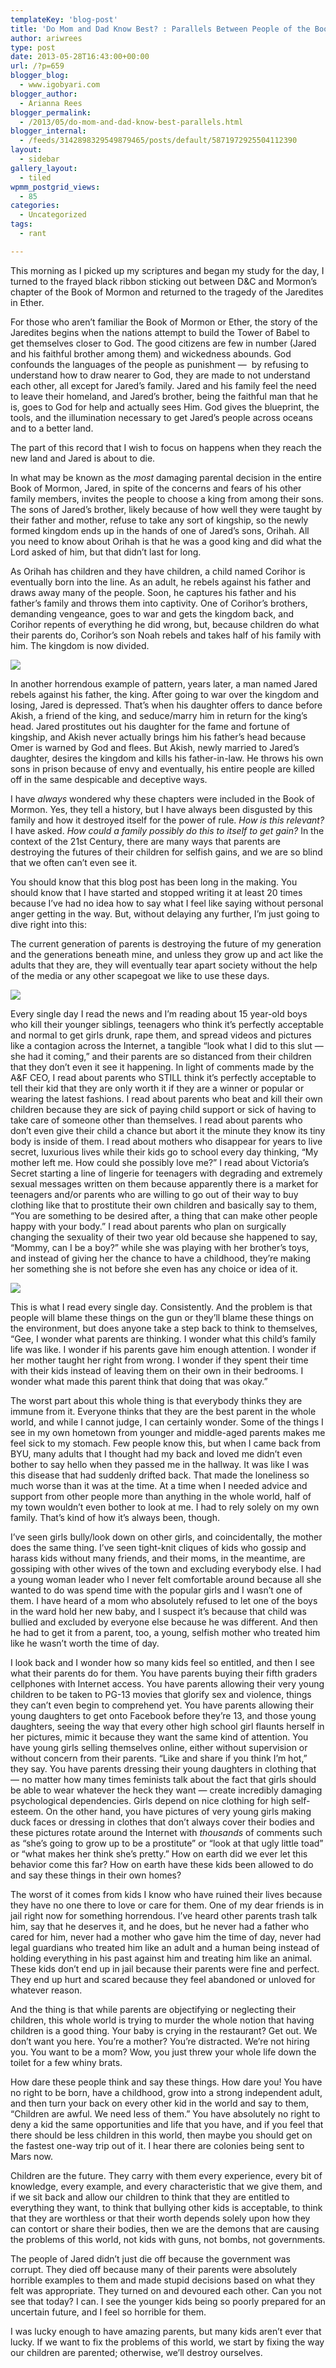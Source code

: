```yaml
---
templateKey: 'blog-post'
title: 'Do Mom and Dad Know Best? : Parallels Between People of the Book of Ether and Generation X'
author: ariwrees
type: post
date: 2013-05-28T16:43:00+00:00
url: /?p=659
blogger_blog:
  - www.igobyari.com
blogger_author:
  - Arianna Rees
blogger_permalink:
  - /2013/05/do-mom-and-dad-know-best-parallels.html
blogger_internal:
  - /feeds/3142898329549879465/posts/default/5871972925504112390
layout:
  - sidebar
gallery_layout:
  - tiled
wpmm_postgrid_views:
  - 85
categories:
  - Uncategorized
tags:
  - rant

---
```

This morning as I picked up my scriptures and began my study for the day, I turned to the frayed black ribbon sticking out between D&C and Mormon’s chapter of the Book of Mormon and returned to the tragedy of the Jaredites in Ether.

For those who aren’t familiar the Book of Mormon or Ether, the story of the Jaredites begins when the nations attempt to build the Tower of Babel to get themselves closer to God. The good citizens are few in number (Jared and his faithful brother among them) and wickedness abounds. God confounds the languages of the people as punishment —  by refusing to understand how to draw nearer to God, they are made to not understand each other, all except for Jared’s family. Jared and his family feel the need to leave their homeland, and Jared’s brother, being the faithful man that he is, goes to God for help and actually sees Him. God gives the blueprint, the tools, and the illumination necessary to get Jared’s people across oceans and to a better land.

The part of this record that I wish to focus on happens when they reach the new land and Jared is about to die.

In what may be known as the _most_ damaging parental decision in the entire Book of Mormon, Jared, in spite of the concerns and fears of his other family members, invites the people to choose a king from among their sons. The sons of Jared’s brother, likely because of how well they were taught by their father and mother, refuse to take any sort of kingship, so the newly formed kingdom ends up in the hands of one of Jared’s sons, Orihah. All you need to know about Orihah is that he was a good king and did what the Lord asked of him, but that didn’t last for long.

As Orihah has children and they have children, a child named Corihor is eventually born into the line. As an adult, he rebels against his father and draws away many of the people. Soon, he captures his father and his father’s family and throws them into captivity. One of Corihor’s brothers, demanding vengeance, goes to war and gets the kingdom back, and Corihor repents of everything he did wrong, but, because children do what their parents do, Corihor’s son Noah rebels and takes half of his family with him. The kingdom is now divided.

[![](http://www.igobyari.com/wp-content/uploads/2013/05/Akish.jpg)](http://www.igobyari.com/wp-content/uploads/2013/05/Akish.jpg)

In another horrendous example of pattern, years later, a man named Jared rebels against his father, the king. After going to war over the kingdom and losing, Jared is depressed. That’s when his daughter offers to dance before Akish, a friend of the king, and seduce/marry him in return for the king’s head. Jared prostitutes out his daughter for the fame and fortune of kingship, and Akish never actually brings him his father’s head because Omer is warned by God and flees. But Akish, newly married to Jared’s daughter, desires the kingdom and kills his father-in-law. He throws his own sons in prison because of envy and eventually, his entire people are killed off in the same despicable and deceptive ways.

I have _always_ wondered why these chapters were included in the Book of Mormon. Yes, they tell a history, but I have always been disgusted by this family and how it destroyed itself for the power of rule. _How is this relevant?_ I have asked. _How could a family possibly do this to itself to get gain?_ In the context of the 21st Century, there are many ways that parents are destroying the futures of their children for selfish gains, and we are so blind that we often can’t even see it.

You should know that this blog post has been long in the making. You should know that I have started and stopped writing it at least 20 times because I’ve had no idea how to say what I feel like saying without personal anger getting in the way. But, without delaying any further, I’m just going to dive right into this:

The current generation of parents is destroying the future of my generation and the generations beneath mine, and unless they grow up and act like the adults that they are, they will eventually tear apart society without the help of the media or any other scapegoat we like to use these days.

[![](http://www.igobyari.com/wp-content/uploads/2013/05/sad-child06-1.jpg)](http://www.igobyari.com/wp-content/uploads/2013/05/sad-child06-1.jpg)

Every single day I read the news and I’m reading about 15 year-old boys who kill their younger siblings, teenagers who think it’s perfectly acceptable and normal to get girls drunk, rape them, and spread videos and pictures like a contagion across the Internet, a tangible “look what I did to this slut — she had it coming,” and their parents are so distanced from their children that they don’t even it see it happening. In light of comments made by the A&F CEO, I read about parents who STILL think it’s perfectly acceptable to tell their kid that they are only worth it if they are a winner or popular or wearing the latest fashions. I read about parents who beat and kill their own children because they are sick of paying child support or sick of having to take care of someone other than themselves. I read about parents who don’t even give their child a chance but abort it the minute they know its tiny body is inside of them. I read about mothers who disappear for years to live secret, luxurious lives while their kids go to school every day thinking, “My mother left me. How could she possibly love me?” I read about Victoria’s Secret starting a line of lingerie for teenagers with degrading and extremely sexual messages written on them because apparently there is a market for teenagers and/or parents who are willing to go out of their way to buy clothing like that to prostitute their own children and basically say to them, “You are something to be desired after, a thing that can make other people happy with your body.” I read about parents who plan on surgically changing the sexuality of their two year old because she happened to say, “Mommy, can I be a boy?” while she was playing with her brother’s toys, and instead of giving her the chance to have a childhood, they’re making her something she is not before she even has any choice or idea of it.

[![](http://www.igobyari.com/wp-content/uploads/2013/05/VS.jpg)](http://www.igobyari.com/wp-content/uploads/2013/05/VS-1.jpg)

This is what I read every single day. Consistently. And the problem is that people will blame these things on the gun or they’ll blame these things on the environment, but does anyone take a step back to think to themselves, “Gee, I wonder what parents are thinking. I wonder what this child’s family life was like. I wonder if his parents gave him enough attention. I wonder if her mother taught her right from wrong. I wonder if they spent their time with their kids instead of leaving them on their own in their bedrooms. I wonder what made this parent think that doing that was okay.”

The worst part about this whole thing is that everybody thinks they are immune from it. Everyone thinks that they are the best parent in the whole world, and while I cannot judge, I can certainly wonder. Some of the things I see in my own hometown from younger and middle-aged parents makes me feel sick to my stomach. Few people know this, but when I came back from BYU, many adults that I thought had my back and loved me didn’t even bother to say hello when they passed me in the hallway. It was like I was this disease that had suddenly drifted back. That made the loneliness so much worse than it was at the time. At a time when I needed advice and support from other people more than anything in the whole world, half of my town wouldn’t even bother to look at me. I had to rely solely on my own family. That’s kind of how it’s always been, though.

I’ve seen girls bully/look down on other girls, and coincidentally, the mother does the same thing. I’ve seen tight-knit cliques of kids who gossip and harass kids without many friends, and their moms, in the meantime, are gossiping with other wives of the town and excluding everybody else. I had a young woman leader who I never felt comfortable around because all she wanted to do was spend time with the popular girls and I wasn’t one of them. I have heard of a mom who absolutely refused to let one of the boys in the ward hold her new baby, and I suspect it’s because that child was bullied and excluded by everyone else because he was different. And then he had to get it from a parent, too, a young, selfish mother who treated him like he wasn’t worth the time of day.

I look back and I wonder how so many kids feel so entitled, and then I see what their parents do for them. You have parents buying their fifth graders cellphones with Internet access. You have parents allowing their very young children to be taken to PG-13 movies that glorify sex and violence, things they can’t even begin to comprehend yet. You have parents allowing their young daughters to get onto Facebook before they’re 13, and those young daughters, seeing the way that every other high school girl flaunts herself in her pictures, mimic it because they want the same kind of attention. You have young girls selling themselves online, either without supervision or without concern from their parents. “Like and share if you think I’m hot,” they say. You have parents dressing their young daughters in clothing that — no matter how many times feminists talk about the fact that girls should be able to wear whatever the heck they want — create incredibly damaging psychological dependencies. Girls depend on nice clothing for high self-esteem. On the other hand, you have pictures of very young girls making duck faces or dressing in clothes that don’t always cover their bodies and these pictures rotate around the Internet with _thousands_ of comments such as “she’s going to grow up to be a prostitute” or “look at that ugly little toad” or “what makes her think she’s pretty.” How on earth did we ever let this behavior come this far? How on earth have these kids been allowed to do and say these things in their own homes?

The worst of it comes from kids I know who have ruined their lives because they have no one there to love or care for them. One of my dear friends is in jail right now for something horrendous. I’ve heard other parents trash talk him, say that he deserves it, and he does, but he never had a father who cared for him, never had a mother who gave him the time of day, never had legal guardians who treated him like an adult and a human being instead of holding everything in his past against him and treating him like an animal. These kids don’t end up in jail because their parents were fine and perfect. They end up hurt and scared because they feel abandoned or unloved for whatever reason.

And the thing is that while parents are objectifying or neglecting their children, this whole world is trying to murder the whole notion that having children is a good thing. Your baby is crying in the restaurant? Get out. We don’t want you here. You’re a mother? You’re distracted. We’re not hiring you. You want to be a mom? Wow, you just threw your whole life down the toilet for a few whiny brats.

How dare these people think and say these things. How dare you! You have no right to be born, have a childhood, grow into a strong independent adult, and then turn your back on every other kid in the world and say to them, “Children are awful. We need less of them.” You have absolutely no right to deny a kid the same opportunities and life that you have, and if you feel that there should be less children in this world, then maybe you should get on the fastest one-way trip out of it. I hear there are colonies being sent to Mars now.

Children are the future. They carry with them every experience, every bit of knowledge, every example, and every characteristic that we give them, and if we sit back and allow our children to think that they are entitled to everything they want, to think that bullying other kids is acceptable, to think that they are worthless or that their worth depends solely upon how they can contort or share their bodies, then we are the demons that are causing the problems of this world, not kids with guns, not bombs, not governments.

The people of Jared didn’t just die off because the government was corrupt. They died off because many of their parents were absolutely horrible examples to them and made stupid decisions based on what they felt was appropriate. They turned on and devoured each other. Can you not see that today? I can. I see the younger kids being so poorly prepared for an uncertain future, and I feel so horrible for them.

I was lucky enough to have amazing parents, but many kids aren’t ever that lucky. If we want to fix the problems of this world, we start by fixing the way our children are parented; otherwise, we’ll destroy ourselves.